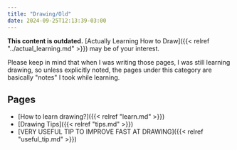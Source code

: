 ```yaml
---
title: "Drawing/Old"
date: 2024-09-25T12:13:39-03:00
---
```


**This content is outdated.** [Actually Learning How to Draw]({{< relref "../actual_learning.md" >}}) may be of your interest.

Please keep in mind that when I was writing those pages, I was still learning drawing, so unless explicitly noted, the pages under this category are basically "notes" I took while learning.

## Pages

- [How to learn drawing?]({{< relref "learn.md" >}})
- [Drawing Tips]({{< relref "tips.md" >}})
- [VERY USEFUL TIP TO IMPROVE FAST AT DRAWING]({{< relref "useful_tip.md" >}})
